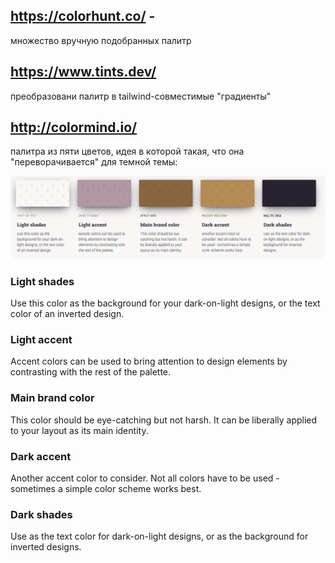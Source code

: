 ## https://colorhunt.co/ - 

множество вручную подобранных палитр

## https://www.tints.dev/

преобразовани палитр в tailwind-совместимые "градиенты"

## http://colormind.io/ 

палитра из пяти цветов, идея в которой такая, что она "переворачивается" для темной темы:

![img.png](.github/img.png)


### Light shades
Use this color as the background for your dark-on-light designs, or the text color of an inverted design.

### Light accent
Accent colors can be used to bring attention to design elements by contrasting with the rest of the palette.

### Main brand color
This color should be eye-catching but not harsh. It can be liberally applied to your layout as its main identity.

### Dark accent
Another accent color to consider. Not all colors have to be used - sometimes a simple color scheme works best.

### Dark shades
Use as the text color for dark-on-light designs, or as the background for inverted designs.